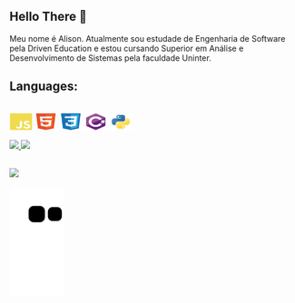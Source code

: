## Hello There 👋

Meu nome é Alison. Atualmente sou estudade de Engenharia de Software pela Driven Education e estou cursando Superior em Análise e Desenvolvimento de Sistemas pela faculdade Uninter.

## Languages:
<div style="display: inline_block"><br>
  <img align="center"  height="30" width="40" src="https://raw.githubusercontent.com/devicons/devicon/master/icons/javascript/javascript-plain.svg">
  <img align="center"  height="30" width="40" src="https://raw.githubusercontent.com/devicons/devicon/master/icons/html5/html5-original.svg">
  <img align="center"  height="30" width="40" src="https://raw.githubusercontent.com/devicons/devicon/master/icons/css3/css3-original.svg">
  <img align="center"  height="30" width="40" src="https://raw.githubusercontent.com/devicons/devicon/master/icons/csharp/csharp-original.svg">
  <img align="center"  height="30" width="40" src="https://raw.githubusercontent.com/devicons/devicon/master/icons/python/python-original.svg">
</div>

<br>

 <div>
   <a href="https://github.com/AlisonDaFonseca">
   <img height="180em" src="https://github-readme-stats.vercel.app/api?username=AlisonDaFonseca&show_icons=true&theme=tokyonight&include_all_commits=true&count_private=true"/>
   <img height="180em" src="https://github-readme-stats.vercel.app/api/top-langs/?username=AlisonDaFonseca&layout=compact&langs_count=6&theme=tokyonight"/>

</div>
 
 <br>
 
<div> 

  
  <a href="https://www.linkedin.com/in/alison-santos-40b5b8192/" target="_blank"><img src="https://img.shields.io/badge/-LinkedIn-%230077B5?style=for-the-badge&logo=linkedin&logoColor=white" target="_blank"></a> 
 
  ![Snake animation](https://github.com/AlisonDaFonseca/AlisonDaFonseca/blob/output/github-contribution-grid-snake.svg)

</div>

